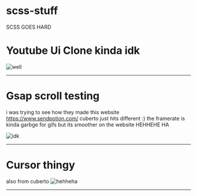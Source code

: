 # scss-stuff
SCSS GOES HARD



# Youtube Ui Clone kinda idk
![well](assets-for-read-me/yt-clone.gif)

---

# Gsap scroll testing
i was trying to see how they made this website https://www.sendpotion.com/ 
cuberto just hits different :)
the framerate is kinda garbge for gifs but its smoother on the website HEHHEHE HA

![idk](https://i.imgur.com/5zdpmBP.gif)

---

# Cursor thingy
also from cuberto 
![hehheha](https://i.imgur.com/WVa2Jhq.gif)

---
